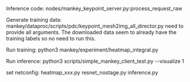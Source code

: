 Inference code:
nodes/mankey_keypoint_server.py:process_request_raw

Generate training data:
mankey/dataproc/scripts/pdc/keypoint_mesh2img_all_director.py 
need to provide all arguments.
The downloaded data seem to already have the training labels so no need to run this.

Run training:
python3 mankey/experiment/heatmap_integral.py

Run inference:
python3 scripts/simple_mankey_client_test.py --visualize 1                                 



set netconfig:
heatmap_xxx.py
resnet_nostage.py
inference.py